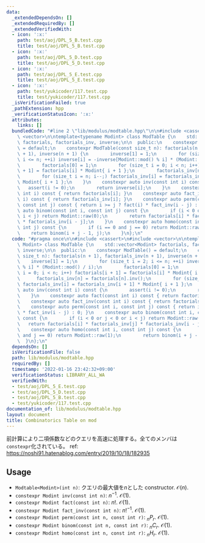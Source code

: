 ```yaml
---
data:
  _extendedDependsOn: []
  _extendedRequiredBy: []
  _extendedVerifiedWith:
  - icon: ':x:'
    path: test/aoj/DPL_5_B.test.cpp
    title: test/aoj/DPL_5_B.test.cpp
  - icon: ':x:'
    path: test/aoj/DPL_5_D.test.cpp
    title: test/aoj/DPL_5_D.test.cpp
  - icon: ':x:'
    path: test/aoj/DPL_5_E.test.cpp
    title: test/aoj/DPL_5_E.test.cpp
  - icon: ':x:'
    path: test/yukicoder/117.test.cpp
    title: test/yukicoder/117.test.cpp
  _isVerificationFailed: true
  _pathExtension: hpp
  _verificationStatusIcon: ':x:'
  attributes:
    links: []
  bundledCode: "#line 2 \"lib/modulus/modtable.hpp\"\n\n#include <cassert>\n#include\
    \ <vector>\n\ntemplate<typename Modint> class ModTable {\n    std::vector<Modint>\
    \ factorials, factorials_inv, inverse;\n\n  public:\n    constexpr ModTable()\
    \ = default;\n    constexpr ModTable(const size_t n): factorials(n + 1), factorials_inv(n\
    \ + 1), inverse(n + 1) {\n        inverse[1] = 1;\n        for (size_t i = 2;\
    \ i <= n; ++i) inverse[i] = -inverse[Modint::mod() % i] * (Modint::mod() / i);\n\
    \        factorials[0] = 1;\n        for (size_t i = 0; i < n; i++) factorials[i\
    \ + 1] = factorials[i] * Modint{ i + 1 };\n        factorials_inv[n] = factorials[n].inv();\n\
    \        for (size_t i = n; i--;) factorials_inv[i] = factorials_inv[i + 1] *\
    \ Modint{ i + 1 };\n    }\n    constexpr auto inv(const int i) const {\n     \
    \   assert(i != 0);\n        return inverse[i];\n    }\n    constexpr auto fact(const\
    \ int i) const { return factorials[i]; }\n    constexpr auto fact_inv(const int\
    \ i) const { return factorials_inv[i]; }\n    constexpr auto perm(const int i,\
    \ const int j) const { return i >= j ? fact(i) * fact_inv(i - j) : 0; }\n    constexpr\
    \ auto binom(const int i, const int j) const {\n        if (i < 0 or j < 0 or\
    \ i < j) return Modint::raw(0);\n        return factorials[i] * factorials_inv[j]\
    \ * factorials_inv[i - j];\n    }\n    constexpr auto homo(const int i, const\
    \ int j) const {\n        if (i == 0 and j == 0) return Modint::raw(1);\n    \
    \    return binom(i + j - 1, j);\n    }\n};\n"
  code: "#pragma once\n\n#include <cassert>\n#include <vector>\n\ntemplate<typename\
    \ Modint> class ModTable {\n    std::vector<Modint> factorials, factorials_inv,\
    \ inverse;\n\n  public:\n    constexpr ModTable() = default;\n    constexpr ModTable(const\
    \ size_t n): factorials(n + 1), factorials_inv(n + 1), inverse(n + 1) {\n    \
    \    inverse[1] = 1;\n        for (size_t i = 2; i <= n; ++i) inverse[i] = -inverse[Modint::mod()\
    \ % i] * (Modint::mod() / i);\n        factorials[0] = 1;\n        for (size_t\
    \ i = 0; i < n; i++) factorials[i + 1] = factorials[i] * Modint{ i + 1 };\n  \
    \      factorials_inv[n] = factorials[n].inv();\n        for (size_t i = n; i--;)\
    \ factorials_inv[i] = factorials_inv[i + 1] * Modint{ i + 1 };\n    }\n    constexpr\
    \ auto inv(const int i) const {\n        assert(i != 0);\n        return inverse[i];\n\
    \    }\n    constexpr auto fact(const int i) const { return factorials[i]; }\n\
    \    constexpr auto fact_inv(const int i) const { return factorials_inv[i]; }\n\
    \    constexpr auto perm(const int i, const int j) const { return i >= j ? fact(i)\
    \ * fact_inv(i - j) : 0; }\n    constexpr auto binom(const int i, const int j)\
    \ const {\n        if (i < 0 or j < 0 or i < j) return Modint::raw(0);\n     \
    \   return factorials[i] * factorials_inv[j] * factorials_inv[i - j];\n    }\n\
    \    constexpr auto homo(const int i, const int j) const {\n        if (i == 0\
    \ and j == 0) return Modint::raw(1);\n        return binom(i + j - 1, j);\n  \
    \  }\n};\n"
  dependsOn: []
  isVerificationFile: false
  path: lib/modulus/modtable.hpp
  requiredBy: []
  timestamp: '2022-01-16 23:42:32+09:00'
  verificationStatus: LIBRARY_ALL_WA
  verifiedWith:
  - test/aoj/DPL_5_E.test.cpp
  - test/aoj/DPL_5_D.test.cpp
  - test/aoj/DPL_5_B.test.cpp
  - test/yukicoder/117.test.cpp
documentation_of: lib/modulus/modtable.hpp
layout: document
title: Combinatorics Table on mod
---
```


前計算により二項係数などのクエリを高速に処理する。全てのメンバは`constexpr`化されている。
ref: https://noshi91.hatenablog.com/entry/2019/10/18/182935

## Usage
- `Modtable<Modint>(int n)`: クエリの最大値を$n$とした constructor. $\mathcal{O}(n)$.
- `constexpr Modint inv(const int n)`: $n^{-1}$. $\mathcal{O}(1)$.
- `constexpr Modint fact(const int n)`: $n!$. $\mathcal{O}(1)$.
- `constexpr Modint fact_inv(const int n)`: $n!^{-1}$. $\mathcal{O}(1)$.
- `constexpr Modint perm(const int n, const int r)`: $_nP_r$. $\mathcal{O}(1)$.
- `constexpr Modint binom(const int n, const int r)`: $_nC_r$. $\mathcal{O}(1)$.
- `constexpr Modint homo(const int n, const int r)`: $_nH_r$. $\mathcal{O}(1)$.
